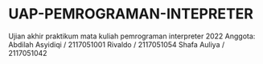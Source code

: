 # UAP-PEMROGRAMAN-INTEPRETER
Ujian akhir praktikum mata kuliah pemrograman interpreter 2022  Anggota:  Abdilah Asyidiqi / 2117051001 Rivaldo / 2117051054 Shafa Auliya / 2117051042

